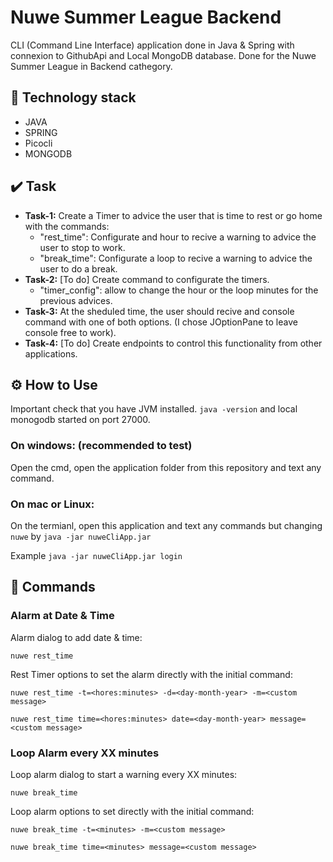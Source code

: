 # Nuwe Summer League Backend
CLI (Command Line Interface) application done in Java & Spring with connexion to GithubApi and Local MongoDB database.
Done for the Nuwe Summer League in Backend cathegory.

## 🔨 Technology stack
- JAVA
- SPRING
- Picocli
- MONGODB

## ✔️ Task

- **Task-1:** Create a Timer to advice the user that is time to rest or go home with the commands: 
  - "rest_time": Configurate and hour to recive a warning to advice the user to stop to work.
  - "break_time": Configurate a loop to recive a warning to advice the user to do a break.
- **Task-2:** [To do] Create command to configurate the timers.
  - "timer_config": allow to change the hour or the loop minutes for the previous advices.
- **Task-3:** At the sheduled time, the user should recive and console command with one of both options.
  (I chose JOptionPane to leave console free to work). 
- **Task-4:** [To do] Create endpoints to control this functionality from other applications.

## ⚙️ How to Use 

  Important check that you have JVM installed. `java -version` and local monogodb started on port 27000.

### On windows: (recommended to test)

Open the cmd, open the application folder from this repository and text any command.

### On mac or Linux:

On the termianl, open this application and text any commands but changing `nuwe` by `java -jar nuweCliApp.jar`

Example `java -jar nuweCliApp.jar login`

## 💬 Commands

### Alarm at Date & Time

Alarm dialog to add date & time:

`nuwe rest_time`

Rest Timer options to set the alarm directly with the initial command:

`nuwe rest_time -t=<hores:minutes> -d=<day-month-year> -m=<custom message>`

`nuwe rest_time time=<hores:minutes> date=<day-month-year> message=<custom message>`


### Loop Alarm every XX minutes

Loop alarm dialog to start a warning every XX minutes:

`nuwe break_time`

Loop alarm options to set directly with the initial command:

`nuwe break_time -t=<minutes> -m=<custom message>`

`nuwe break_time time=<minutes> message=<custom message>`

